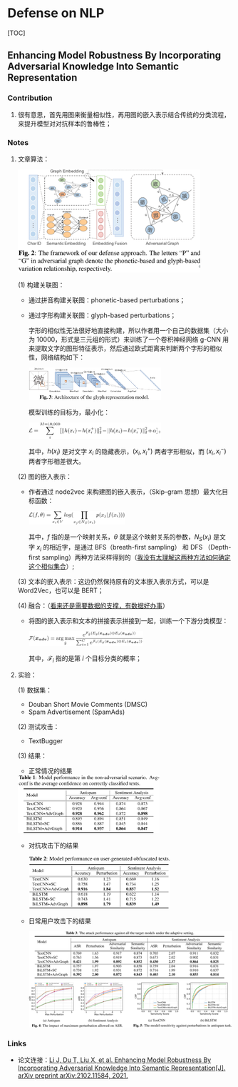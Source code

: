 # Defense on NLP

[TOC]

## Enhancing Model Robustness By Incorporating Adversarial Knowledge Into Semantic Representation

### Contribution

1. 很有意思，首先用图来衡量相似性，再用图的嵌入表示结合传统的分类流程，来提升模型对对抗样本的鲁棒性；

### Notes

1. 文章算法：

   <img src="pictures/image-20210312231120990.png" alt="image-20210312231120990" style="zoom:40%;" />

   (1) 构建关联图：

   - 通过拼音构建关联图：phonetic-based  perturbations；

   - 通过字形构建关联图：glyph-based perturbations；

     字形的相似性无法很好地直接构建，所以作者用一个自己的数据集（大小为 10000，形式是三元组的形式）来训练了一个卷积神经网络 g-CNN 用来提取文字的图形特征表示，然后通过欧式距离来判断两个字形的相似性，网络结构如下：

     <img src="pictures/image-20210312232751772.png" alt="image-20210312232751772" style="zoom: 29%;" />

     模型训练的目标为，最小化：

     <img src="pictures/image-20210312233118196.png" alt="image-20210312233118196" style="zoom: 29%;" />

     其中，$h(x_i)$ 是对文字 $x_i$ 的隐藏表示，$(x_i,x_i^+)$ 两者字形相似，而 $(x_i, x_i^-)$ 两者字形相差很大。

   (2) 图的嵌入表示：

   - 作者通过 node2vec 来构建图的嵌入表示，（Skip-gram 思想）最大化目标函数：

     <img src="pictures/image-20210312234142010.png" alt="image-20210312234142010" style="zoom: 21%;" />

     其中，$f$ 指的是一个映射关系，$\theta$ 就是这个映射关系的参数，$N_S(x_i)$ 是文字 $x_i$ 的相近字，是通过 BFS（breath-first sampling） 和 DFS （Depth-first sampling）两种方法采样得到的（<u>我没有太理解这两种方法如何确定这个相似集合</u>）;

   (3) 文本的嵌入表示：这边仍然保持原有的文本嵌入表示方式，可以是 Word2Vec，也可以是 BERT；

   (4) 融合：（<u>看来还是需要数据的支撑，有数据好办事</u>）

   - 将图的嵌入表示和文本的拼接表示拼接到一起，训练一个下游分类模型：

     <img src="pictures/image-20210312234953993.png" alt="image-20210312234953993" style="zoom: 25%;" />

     其中，$\mathcal{F}_i$ 指的是第 $i$ 个目标分类的概率；

2. 实验：

   (1) 数据集：

   - Douban Short Movie Comments (DMSC)
   - Spam Advertisement (SpamAds)

   (2) 测试攻击：

   - TextBugger

   (3) 结果：

   - 正常情况的结果

   <img src="pictures/image-20210312235458599.png" alt="image-20210312235458599" style="zoom:31%;" />

   - 对抗攻击下的结果

     <img src="pictures/image-20210312235720151.png" alt="image-20210312235720151" style="zoom: 31%;" />

   - 日常用户攻击下的结果

     ![image-20210312235833417](pictures/image-20210312235833417.png)

### Links

- 论文连接：[Li J, Du T, Liu X, et al. Enhancing Model Robustness By Incorporating Adversarial Knowledge Into Semantic Representation[J]. arXiv preprint arXiv:2102.11584, 2021.](https://arxiv.org/abs/2102.11584)